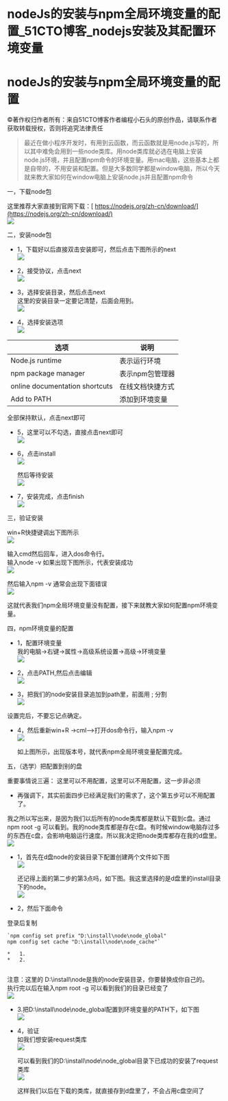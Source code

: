 # nodeJs的安装与npm全局环境变量的配置_51CTO博客_nodejs安装及其配置环境变量
nodeJs的安装与npm全局环境变量的配置
======================


©著作权归作者所有：来自51CTO博客作者编程小石头的原创作品，请联系作者获取转载授权，否则将追究法律责任

> 最近在做小程序开发时，有用到云函数，而云函数就是用node.js写的，所以其中难免会用到一些node类库。用node类库就必选在电脑上安装node.js环境，并且配置npm命令的环境变量。用mac电脑，这些基本上都是自带的，不用安装和配置。但是大多数同学都是window电脑，所以今天就来教大家如何在window电脑上安装node.js并且配置npm命令

一，下载node包

这里推荐大家直接到官网下载：[ https://nodejs.org/zh-cn/download/](https://nodejs.org/zh-cn/download/)  
![](https://s2.51cto.com/images/blog/202108/06/a89a2543a7cd72eed875863b654bcf4d.png?x-oss-process=image/watermark,size_16,text_QDUxQ1RP5Y2a5a6i,color_FFFFFF,t_30,g_se,x_10,y_10,shadow_20,type_ZmFuZ3poZW5naGVpdGk=/format,webp/resize,m_fixed,w_1184)

二，安装node包

*   1，下载好以后直接双击安装即可，然后点击下图所示的next  
    ![](https://s2.51cto.com/images/blog/202108/06/f4ec733f572fc915a776edc3918125d6.png?x-oss-process=image/watermark,size_16,text_QDUxQ1RP5Y2a5a6i,color_FFFFFF,t_30,g_se,x_10,y_10,shadow_20,type_ZmFuZ3poZW5naGVpdGk=/format,webp/resize,m_fixed,w_1184)
    
*   2，接受协议，点击next  
    ![](https://s2.51cto.com/images/blog/202108/06/0aea64ebc9c3c8a7c749b4d596ff6a7d.png?x-oss-process=image/watermark,size_16,text_QDUxQ1RP5Y2a5a6i,color_FFFFFF,t_30,g_se,x_10,y_10,shadow_20,type_ZmFuZ3poZW5naGVpdGk=/format,webp/resize,m_fixed,w_1184)
    
*   3，选择安装目录，然后点击next  
    这里的安装目录一定要记清楚，后面会用到。  
    ![](https://s2.51cto.com/images/blog/202108/06/fd3455c8bac7a58a6f131a61d3f4d018.png?x-oss-process=image/watermark,size_16,text_QDUxQ1RP5Y2a5a6i,color_FFFFFF,t_30,g_se,x_10,y_10,shadow_20,type_ZmFuZ3poZW5naGVpdGk=/format,webp/resize,m_fixed,w_1184)
    
*   4，选择安装选项  
    ![](https://s2.51cto.com/images/blog/202108/06/34878f33b2b4c8d27b13126a40b0d39b.png?x-oss-process=image/watermark,size_16,text_QDUxQ1RP5Y2a5a6i,color_FFFFFF,t_30,g_se,x_10,y_10,shadow_20,type_ZmFuZ3poZW5naGVpdGk=/format,webp/resize,m_fixed,w_1184)
    

| 选项 | 说明 |
| --- | --- |
| Node.js runtime | 表示运行环境 |
| npm package manager | 表示npm包管理器 |
| online documentation shortcuts | 在线文档快捷方式 |
| Add to PATH | 添加到环境变量 |

全部保持默认，点击next即可

*   5，这里可以不勾选，直接点击next即可  
    ![](https://s2.51cto.com/images/blog/202108/06/f9722adf88e8047fd7ed0adb53fee5f7.png?x-oss-process=image/watermark,size_16,text_QDUxQ1RP5Y2a5a6i,color_FFFFFF,t_30,g_se,x_10,y_10,shadow_20,type_ZmFuZ3poZW5naGVpdGk=/format,webp/resize,m_fixed,w_1184)
    
*   6，点击install  
    ![](https://s2.51cto.com/images/blog/202108/06/108fcc0fd1c3a537f17dd16c99e39338.png?x-oss-process=image/watermark,size_16,text_QDUxQ1RP5Y2a5a6i,color_FFFFFF,t_30,g_se,x_10,y_10,shadow_20,type_ZmFuZ3poZW5naGVpdGk=/format,webp/resize,m_fixed,w_1184)
      
    然后等待安装  
    ![](https://s2.51cto.com/images/blog/202108/06/e509af5c56acbf76c9138a7c33c433cf.png?x-oss-process=image/watermark,size_16,text_QDUxQ1RP5Y2a5a6i,color_FFFFFF,t_30,g_se,x_10,y_10,shadow_20,type_ZmFuZ3poZW5naGVpdGk=/format,webp/resize,m_fixed,w_1184)
    
*   7，安装完成，点击finish  
    ![](https://s2.51cto.com/images/blog/202108/06/b81b4b700b3684400885a49811b8a484.png?x-oss-process=image/watermark,size_16,text_QDUxQ1RP5Y2a5a6i,color_FFFFFF,t_30,g_se,x_10,y_10,shadow_20,type_ZmFuZ3poZW5naGVpdGk=/format,webp/resize,m_fixed,w_1184)
    

三，验证安装

win+R快捷键调出下图所示  
![](https://s2.51cto.com/images/blog/202108/06/be7a2828d90558f42c56038aa15bb9f1.png?x-oss-process=image/watermark,size_16,text_QDUxQ1RP5Y2a5a6i,color_FFFFFF,t_30,g_se,x_10,y_10,shadow_20,type_ZmFuZ3poZW5naGVpdGk=/format,webp/resize,m_fixed,w_1184)
  
输入cmd然后回车，进入dos命令行。  
输入node -v 如果出现下图所示，代表安装成功  
![](https://s2.51cto.com/images/blog/202108/06/d8b2624f9d1f286a93c19fc02886197b.png?x-oss-process=image/watermark,size_16,text_QDUxQ1RP5Y2a5a6i,color_FFFFFF,t_30,g_se,x_10,y_10,shadow_20,type_ZmFuZ3poZW5naGVpdGk=/format,webp/resize,m_fixed,w_1184)
  
然后输入npm -v 通常会出现下面错误  
![](https://s2.51cto.com/images/blog/202108/06/5f9dbd021d31ead4c65cb04858976e7f.png?x-oss-process=image/watermark,size_16,text_QDUxQ1RP5Y2a5a6i,color_FFFFFF,t_30,g_se,x_10,y_10,shadow_20,type_ZmFuZ3poZW5naGVpdGk=/format,webp/resize,m_fixed,w_1184)
  
这就代表我们npm全局环境变量没有配置，接下来就教大家如何配置npm环境变量。

四，npm环境变量的配置

*   1，配置环境变量  
    我的电脑->右键->属性->高级系统设置->高级->环境变量  
    ![](https://s2.51cto.com/images/blog/202108/06/5b79aee197bd45718e4ee3cb8d799aac.png?x-oss-process=image/watermark,size_16,text_QDUxQ1RP5Y2a5a6i,color_FFFFFF,t_30,g_se,x_10,y_10,shadow_20,type_ZmFuZ3poZW5naGVpdGk=/format,webp/resize,m_fixed,w_1184)
    
*   2，点击PATH,然后点击编辑  
    ![](https://s2.51cto.com/images/blog/202108/06/9247d87630a01d305d061af00e64aa0c.png?x-oss-process=image/watermark,size_16,text_QDUxQ1RP5Y2a5a6i,color_FFFFFF,t_30,g_se,x_10,y_10,shadow_20,type_ZmFuZ3poZW5naGVpdGk=/format,webp/resize,m_fixed,w_1184)
    
*   3，把我们的node安装目录追加到path里，前面用 ; 分割  
    ![](https://s2.51cto.com/images/blog/202108/06/054d763a195493f35a9c129a9175de4a.png?x-oss-process=image/watermark,size_16,text_QDUxQ1RP5Y2a5a6i,color_FFFFFF,t_30,g_se,x_10,y_10,shadow_20,type_ZmFuZ3poZW5naGVpdGk=/format,webp/resize,m_fixed,w_1184)
    

设置完后，不要忘记点确定。

*   4，然后重新win+R ->cml–>打开dos命令行，输入npm -v  
    ![](https://s2.51cto.com/images/blog/202108/06/23b8b4cca81c014d818c3e0c1a77a8f0.png?x-oss-process=image/watermark,size_16,text_QDUxQ1RP5Y2a5a6i,color_FFFFFF,t_30,g_se,x_10,y_10,shadow_20,type_ZmFuZ3poZW5naGVpdGk=/format,webp/resize,m_fixed,w_1184)
      
    如上图所示，出现版本号，就代表npm全局环境变量配置完成。

五，（选学）把配置到别的盘

重要事情说三遍： 这里可以不用配置，这里可以不用配置，这一步非必须

*   再强调下，其实前面四步已经满足我们的需求了，这个第五步可以不用配置了。

我之所以写出来，是因为我们以后所有的node类库都是默认下载到c盘。通过npm root -g 可以看到。我的node类库都是存在c盘。有时候window电脑存过多的东西在c盘，会影响电脑运行速度。所以我决定把node类库都存在我的d盘里。  
![](https://s2.51cto.com/images/blog/202108/06/4bee72b22272fb6affb30888058bc0ec.png?x-oss-process=image/watermark,size_16,text_QDUxQ1RP5Y2a5a6i,color_FFFFFF,t_30,g_se,x_10,y_10,shadow_20,type_ZmFuZ3poZW5naGVpdGk=/format,webp/resize,m_fixed,w_1184)

*   1，首先在d盘node的安装目录下配置创建两个文件如下图  
    ![](https://s2.51cto.com/images/blog/202108/06/0212e37af63cc3a9af6b8c214ac1f48b.png?x-oss-process=image/watermark,size_16,text_QDUxQ1RP5Y2a5a6i,color_FFFFFF,t_30,g_se,x_10,y_10,shadow_20,type_ZmFuZ3poZW5naGVpdGk=/format,webp/resize,m_fixed,w_1184)
      
    还记得上面的第二步的第3点吗，如下图。我这里选择的是d盘里的install目录下的node。  
    ![](https://s2.51cto.com/images/blog/202108/06/3ab05b281e641968a6857845837be73b.png?x-oss-process=image/watermark,size_16,text_QDUxQ1RP5Y2a5a6i,color_FFFFFF,t_30,g_se,x_10,y_10,shadow_20,type_ZmFuZ3poZW5naGVpdGk=/format,webp/resize,m_fixed,w_1184)
    
*   2，然后下面命令

登录后复制

```
`npm config set prefix "D:\install\node\node_global"
npm config set cache "D:\install\node\node_cache"` 

*   1.
*   2.


```

注意：这里的 D:\\install\\node是我的node安装目录，你要替换成你自己的。  
执行完以后在输入npm root -g 可以看到我们的目录已经变了  
![](https://s2.51cto.com/images/blog/202108/06/4333478e97d46342b6a292f9d2861ab0.png?x-oss-process=image/watermark,size_16,text_QDUxQ1RP5Y2a5a6i,color_FFFFFF,t_30,g_se,x_10,y_10,shadow_20,type_ZmFuZ3poZW5naGVpdGk=/format,webp/resize,m_fixed,w_1184)

*   3.把D:\\install\\node\\node_global配置到环境变量的PATH下，如下图  
    ![](https://s2.51cto.com/images/blog/202108/06/3d735b6e97c83e11ebd30b55d88a80b6.png?x-oss-process=image/watermark,size_16,text_QDUxQ1RP5Y2a5a6i,color_FFFFFF,t_30,g_se,x_10,y_10,shadow_20,type_ZmFuZ3poZW5naGVpdGk=/format,webp/resize,m_fixed,w_1184)
    
*   4，验证  
    如我们想安装request类库  
    ![](https://s2.51cto.com/images/blog/202108/06/1bb36d7736add1a360e1648e7783d20d.png?x-oss-process=image/watermark,size_16,text_QDUxQ1RP5Y2a5a6i,color_FFFFFF,t_30,g_se,x_10,y_10,shadow_20,type_ZmFuZ3poZW5naGVpdGk=/format,webp/resize,m_fixed,w_1184)
      
    可以看到我们的D:\\install\\node\\node_global目录下已成功的安装了request类库  
    ![](https://s2.51cto.com/images/blog/202108/06/3e326457eddcd60da9f48566f996117a.png?x-oss-process=image/watermark,size_16,text_QDUxQ1RP5Y2a5a6i,color_FFFFFF,t_30,g_se,x_10,y_10,shadow_20,type_ZmFuZ3poZW5naGVpdGk=/format,webp/resize,m_fixed,w_1184)
      
    这样我们以后在下载的类库，就直接存到d盘里了，不会占用c盘空间了
